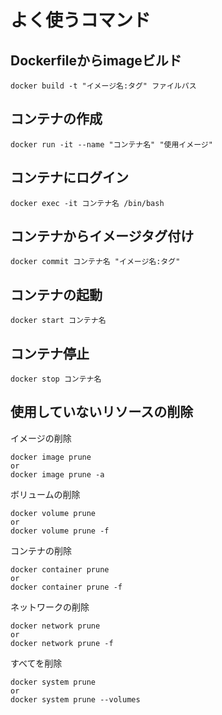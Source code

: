 # よく使うコマンド
## Dockerfileからimageビルド
```
docker build -t "イメージ名:タグ" ファイルパス
```
## コンテナの作成
```
docker run -it --name "コンテナ名" "使用イメージ"
```
## コンテナにログイン
```
docker exec -it コンテナ名 /bin/bash
```
## コンテナからイメージタグ付け
```
docker commit コンテナ名 "イメージ名:タグ"
```
## コンテナの起動
```
docker start コンテナ名
```
## コンテナ停止
```
docker stop コンテナ名
```
## 使用していないリソースの削除
イメージの削除
```
docker image prune
or
docker image prune -a
```
ボリュームの削除
```
docker volume prune
or
docker volume prune -f
```
コンテナの削除
```
docker container prune
or
docker container prune -f
```
ネットワークの削除
```
docker network prune
or
docker network prune -f
```
すべてを削除
```
docker system prune
or
docker system prune --volumes
```